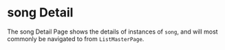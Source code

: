 # song Detail

The song Detail Page shows the details of instances of `song`, and will most commonly be navigated to from `ListMasterPage`.
